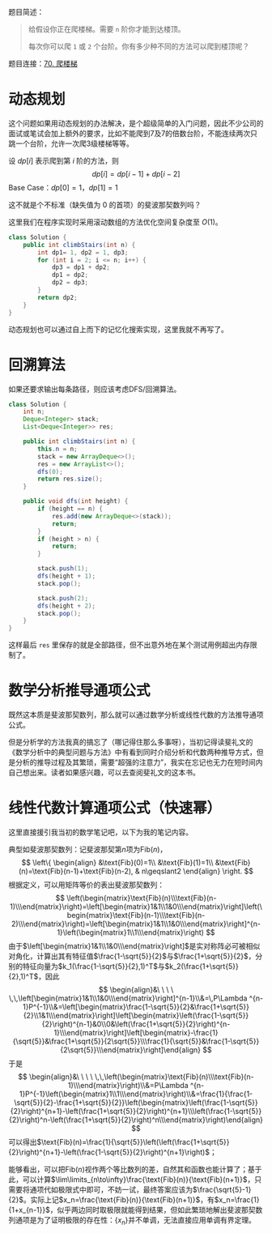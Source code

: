 题目简述：

> 给假设你正在爬楼梯。需要 `n` 阶你才能到达楼顶。
>
> 每次你可以爬 `1` 或 `2` 个台阶。你有多少种不同的方法可以爬到楼顶呢？

题目连接：[70. 爬楼梯](https://leetcode.cn/problems/climbing-stairs/)

# 动态规划

这个问题如果用动态规划的办法解决，是个超级简单的入门问题，因此不少公司的面试或笔试会加上额外的要求，比如不能爬到7及7的倍数台阶，不能连续两次只跳一个台阶，允许一次爬3级楼梯等等。

设 $dp[i]$ 表示爬到第 $i$ 阶的方法，则
$$
dp[i]=dp[i-1]+dp[i-2]
$$
Base Case：$dp[0]=1$，$dp[1]=1$

这不就是个不标准（缺失值为 $0$ 的首项）的斐波那契数列吗？

这里我们在程序实现时采用滚动数组的方法优化空间复杂度至 $O(1)$。

```java
class Solution {
    public int climbStairs(int n) {
        int dp1= 1, dp2 = 1, dp3;
        for (int i = 2; i <= n; i++) {
            dp3 = dp1 + dp2;
            dp1 = dp2;
            dp2 = dp3;
        }
        return dp2;
    }
}
```

动态规划也可以通过自上而下的记忆化搜索实现，这里我就不再写了。

# 回溯算法

如果还要求输出每条路径，则应该考虑DFS/回溯算法。

```java
class Solution {
    int n;
    Deque<Integer> stack;
    List<Deque<Integer>> res;

    public int climbStairs(int n) {
        this.n = n;
        stack = new ArrayDeque<>();
        res = new ArrayList<>();
        dfs(0);
        return res.size();
    }

    public void dfs(int height) {
        if (height == n) {
            res.add(new ArrayDeque<>(stack));
            return;
        }
        if (height > n) {
            return;
        }

        stack.push(1);
        dfs(height + 1);
        stack.pop();

        stack.push(2);
        dfs(height + 2);
        stack.pop();
    }
}
```

这样最后 `res` 里保存的就是全部路径，但不出意外地在某个测试用例超出内存限制了。

# 数学分析推导通项公式

既然这本质是斐波那契数列，那么就可以通过数学分析或线性代数的方法推导通项公式。

但是分析学的方法我真的搞忘了（哪记得住那么多事呀），当初记得读斐礼文的《数学分析中的典型问题与方法》中有看到同时介绍分析和代数两种推导方式，但是分析的推导过程及其繁琐，需要“超强的注意力”，我实在忘记也无力在短时间内自己想出来。读者如果感兴趣，可以去查阅斐礼文的这本书。

# 线性代数计算通项公式（快速幂）

这里直接援引我当初的数学笔记吧，以下为我的笔记内容。

典型如斐波那契数列：记斐波那契第$n$项为$\text{Fib}(n)$，
$$
\left\{
\begin{align}
&\text{Fib}(0)=1\\
&\text{Fib}(1)=1\\
&\text{Fib}(n)=\text{Fib}(n-1)+\text{Fib}(n-2), & n\geqslant2
\end{align}
\right.
$$
根据定义，可以用矩阵等价的表出斐波那契数列：
$$
\left(\begin{matrix}\text{Fib}(n)\\\text{Fib}(n-1)\\\end{matrix}\right)=\left[\begin{matrix}1&1\\1&0\\\end{matrix}\right]\left(\begin{matrix}\text{Fib}(n-1)\\\text{Fib}(n-2)\\\end{matrix}\right)=\left[\begin{matrix}1&1\\1&0\\\end{matrix}\right]^{n-1}\left(\begin{matrix}1\\1\\\end{matrix}\right)
$$
由于$\left[\begin{matrix}1&1\\1&0\\\end{matrix}\right]$是实对称阵必可被相似对角化，计算出其有特征值$\frac{1-\sqrt{5}}{2}$与$\frac{1+\sqrt{5}}{2}$，分别的特征向量为$k_1(\frac{1-\sqrt{5}}{2},1)^T$与$k_2(\frac{1+\sqrt{5}}{2},1)^T$，因此
$$
\begin{align}&\ \ \ \ \,\,\left[\begin{matrix}1&1\\1&0\\\end{matrix}\right]^{n-1}\\&=\,P\Lambda ^{n-1}P^{-1}\\&=\left[\begin{matrix}\frac{1-\sqrt{5}}{2}&\frac{1+\sqrt{5}}{2}\\1&1\\\end{matrix}\right]\left[\begin{matrix}\left(\frac{1-\sqrt{5}}{2}\right)^{n-1}&0\\0&\left(\frac{1+\sqrt{5}}{2}\right)^{n-1}\\\end{matrix}\right]\left[\begin{matrix}-\frac{1}{\sqrt{5}}&\frac{1+\sqrt{5}}{2\sqrt{5}}\\\frac{1}{\sqrt{5}}&\frac{1-\sqrt{5}}{2\sqrt{5}}\\\end{matrix}\right]\end{align}
$$
于是
$$
\begin{align}&\ \ \ \ \,\,\left(\begin{matrix}\text{Fib}(n)\\\text{Fib}(n-1)\\\end{matrix}\right)\\&=P\Lambda ^{n-1}P^{-1}\left(\begin{matrix}1\\1\\\end{matrix}\right)\\&=\frac{1}{\frac{1-\sqrt{5}}{2}-\frac{1+\sqrt{5}}{2}}\left(\begin{matrix}\left(\frac{1-\sqrt{5}}{2}\right)^{n+1}-\left(\frac{1+\sqrt{5}}{2}\right)^{n+1}\\\left(\frac{1-\sqrt{5}}{2}\right)^n-\left(\frac{1+\sqrt{5}}{2}\right)^n\\\end{matrix}\right)\end{align}
$$
可以得出$\text{Fib}(n)=\frac{1}{\sqrt{5}}\left(\left(\frac{1+\sqrt{5}}{2}\right)^{n+1}-\left(\frac{1-\sqrt{5}}{2}\right)^{n+1}\right)$；

能够看出，可以把$\text{Fib}(n)$视作两个等比数列的差，自然其和函数也能计算了；基于此，可以计算$\lim\limits_{n\to\infty}\frac{\text{Fib}(n)}{\text{Fib}(n+1)}$，只需要将通项代如极限式中即可，不妨一试，最终答案应该为$\frac{\sqrt{5}-1}{2}$。实际上记$x_n=\frac{\text{Fib}(n)}{\text{Fib}(n+1)}$，有$x_n=\frac{1}{1+x_{n-1}}$，似乎两边同时取极限就能得到结果，但如此繁琐地解出斐波那契数列通项是为了证明极限的存在性：$\{x_n\}$并不单调，无法直接应用单调有界定理。